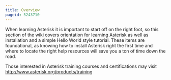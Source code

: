 ```yaml
---
title: Overview
pageid: 5243710
---
```


When learning Asterisk it is important to start off on the right foot, so this section of the wiki covers orientation for learning Asterisk as well as installation and a simple Hello World style tutorial. These items are foundational, as knowing how to install Asterisk right the first time and where to locate the right help resources will save you a ton of time down the road.

Those interested in Asterisk training courses and certifications may visit <http://www.asterisk.org/products/training>

